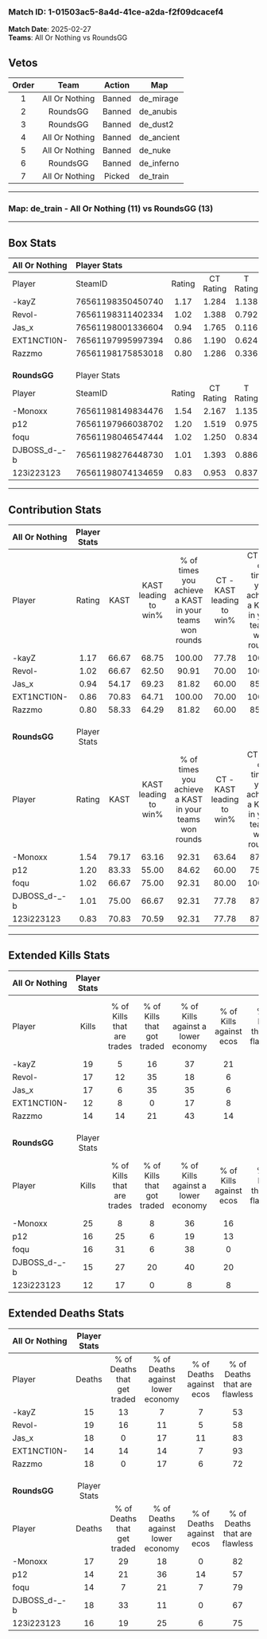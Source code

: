 ### Match ID: 1-01503ac5-8a4d-41ce-a2da-f2f09dcacef4  
**Match Date**: 2025-02-27  
**Teams**: All Or Nothing vs RoundsGG  

## Vetos  

| Order | Team | Action | Map |
| :---: | :--: | :----: | --- |
| 1 | All Or Nothing | Banned | de_mirage |
| 2 | RoundsGG | Banned | de_anubis |
| 3 | RoundsGG | Banned | de_dust2 |
| 4 | All Or Nothing | Banned | de_ancient |
| 5 | All Or Nothing | Banned | de_nuke |
| 6 | RoundsGG | Banned | de_inferno |
| 7 | All Or Nothing | Picked | de_train |

---  

### **Map**: de_train - All Or Nothing (11) vs RoundsGG (13)  
---  

## Box Stats  

| **All Or Nothing** | Player Stats      |        |           |          |       |       |       |         |        |      |     |
| :- | :- | :-: | :-: | :-: | :-: | :-: | :-: | :-: | :-: | :-: | :-: |
| Player             | SteamID           | Rating | CT Rating | T Rating | KAST  |  ADR  | Kills | Assists | Deaths | K/D  | HS% |
| -kayZ              | 76561198350450740 |  1.17  |   1.284   |  1.138   | 66.67 | 80.9  |  19   |    2    |   15   | 1.27 | 52  |
| Revol-             | 76561198311402334 |  1.02  |   1.388   |  0.792   | 66.67 | 85.1  |  17   |    3    |   19   | 0.89 | 82  |
| Jas_x              | 76561198001336604 |  0.94  |   1.765   |  0.116   | 54.17 | 80.8  |  17   |    3    |   18   | 0.94 | 64  |
| EXT1NCTI0N-        | 76561197995997394 |  0.86  |   1.190   |  0.624   | 70.83 | 49.6  |  12   |    1    |   14   | 0.86 | 41  |
| Razzmo             | 76561198175853018 |  0.80  |   1.286   |  0.336   | 58.33 | 61.6  |  14   |    3    |   18   | 0.78 | 78  |
|                    |                   |        |           |          |       |       |       |         |        |      |     |
|                    |                   |        |           |          |       |       |       |         |        |      |     |
|                    |                   |        |           |          |       |       |       |         |        |      |     |
| **RoundsGG**       | Player Stats      |        |           |          |       |       |       |         |        |      |     |
| Player             | SteamID           | Rating | CT Rating | T Rating | KAST  |  ADR  | Kills | Assists | Deaths | K/D  | HS% |
| -Monoxx            | 76561198149834476 |  1.54  |   2.167   |  1.135   | 79.17 | 113.0 |  25   |    4    |   17   | 1.47 | 48  |
| p12                | 76561197966038702 |  1.20  |   1.519   |  0.975   | 83.33 | 76.8  |  16   |    4    |   14   | 1.14 | 68  |
| foqu               | 76561198046547444 |  1.02  |   1.250   |  0.834   | 66.67 | 60.5  |  16   |    3    |   14   | 1.14 | 25  |
| DJBOSS_d-_-b       | 76561198276448730 |  1.01  |   1.393   |  0.886   | 75.00 | 75.1  |  15   |    4    |   18   | 0.83 | 86  |
| 123i223123         | 76561198074134659 |  0.83  |   0.953   |  0.837   | 70.83 | 48.9  |  12   |    4    |   16   | 0.75 | 33  |
---  

## Contribution Stats  

| **All Or Nothing** | Player Stats |       |                      |                                                        |                           |                                                             |                          |                                                            |
| :- | :-: | :-: | :-: | :-: | :-: | :-: | :-: | :-: |
| Player             |    Rating    | KAST  | KAST leading to win% | % of times you achieve a KAST in your teams won rounds | CT - KAST leading to win% | CT - % of times you achieve a KAST in your teams won rounds | T - KAST leading to win% | T - % of times you achieve a KAST in your teams won rounds |
| -kayZ              |     1.17     | 66.67 |        68.75         |                         100.00                         |           77.78           |                           100.00                            |          57.14           |                           100.00                           |
| Revol-             |     1.02     | 66.67 |        62.50         |                         90.91                          |           70.00           |                           100.00                            |          50.00           |                           75.00                            |
| Jas_x              |     0.94     | 54.17 |        69.23         |                         81.82                          |           60.00           |                            85.71                            |          100.00          |                           75.00                            |
| EXT1NCTI0N-        |     0.86     | 70.83 |        64.71         |                         100.00                         |           70.00           |                           100.00                            |          57.14           |                           100.00                           |
| Razzmo             |     0.80     | 58.33 |        64.29         |                         81.82                          |           60.00           |                            85.71                            |          75.00           |                           75.00                            |
|                    |              |       |                      |                                                        |                           |                                                             |                          |                                                            |
|                    |              |       |                      |                                                        |                           |                                                             |                          |                                                            |
|                    |              |       |                      |                                                        |                           |                                                             |                          |                                                            |
| **RoundsGG**       | Player Stats |       |                      |                                                        |                           |                                                             |                          |                                                            |
| Player             |    Rating    | KAST  | KAST leading to win% | % of times you achieve a KAST in your teams won rounds | CT - KAST leading to win% | CT - % of times you achieve a KAST in your teams won rounds | T - KAST leading to win% | T - % of times you achieve a KAST in your teams won rounds |
| -Monoxx            |     1.54     | 79.17 |        63.16         |                         92.31                          |           63.64           |                            87.50                            |          62.50           |                           100.00                           |
| p12                |     1.20     | 83.33 |        55.00         |                         84.62                          |           60.00           |                            75.00                            |          50.00           |                           100.00                           |
| foqu               |     1.02     | 66.67 |        75.00         |                         92.31                          |           80.00           |                           100.00                            |          66.67           |                           80.00                            |
| DJBOSS_d-_-b       |     1.01     | 75.00 |        66.67         |                         92.31                          |           77.78           |                            87.50                            |          55.56           |                           100.00                           |
| 123i223123         |     0.83     | 70.83 |        70.59         |                         92.31                          |           77.78           |                            87.50                            |          62.50           |                           100.00                           |
---  

## Extended Kills Stats  

| **All Or Nothing** | Player Stats |                            |                            |                                    |                         |                              |                                 |                                       |                    |           |
| :- | :-: | :-: | :-: | :-: | :-: | :-: | :-: | :-: | :-: | :-: |
| Player             |    Kills     | % of Kills that are trades | % of Kills that got traded | % of Kills against a lower economy | % of Kills against ecos | % of Kills that are flawless | % of Kills that are close duels | % of Kills that are assisted by flash | Pistol Round Kills | AWP Kills |
| -kayZ              |      19      |             5              |             16             |                 37                 |           21            |              74              |                5                |                   0                   |         0          |     2     |
| Revol-             |      17      |             12             |             35             |                 18                 |            6            |              65              |                6                |                   0                   |         0          |     2     |
| Jas_x              |      17      |             6              |             35             |                 35                 |            6            |              71              |                0                |                   0                   |         0          |     1     |
| EXT1NCTI0N-        |      12      |             8              |             0              |                 17                 |            8            |              92              |                0                |                   0                   |         6          |     1     |
| Razzmo             |      14      |             14             |             21             |                 43                 |           14            |              57              |                0                |                   0                   |         0          |     2     |
|                    |              |                            |                            |                                    |                         |                              |                                 |                                       |                    |           |
|                    |              |                            |                            |                                    |                         |                              |                                 |                                       |                    |           |
|                    |              |                            |                            |                                    |                         |                              |                                 |                                       |                    |           |
| **RoundsGG**       | Player Stats |                            |                            |                                    |                         |                              |                                 |                                       |                    |           |
| Player             |    Kills     | % of Kills that are trades | % of Kills that got traded | % of Kills against a lower economy | % of Kills against ecos | % of Kills that are flawless | % of Kills that are close duels | % of Kills that are assisted by flash | Pistol Round Kills | AWP Kills |
| -Monoxx            |      25      |             8              |             8              |                 36                 |           16            |              84              |                0                |                   4                   |         0          |     3     |
| p12                |      16      |             25             |             6              |                 19                 |           13            |              69              |                6                |                   0                   |         0          |     2     |
| foqu               |      16      |             31             |             6              |                 38                 |            0            |              75              |                0                |                   0                   |         13         |     0     |
| DJBOSS_d-_-b       |      15      |             27             |             20             |                 40                 |           20            |              67              |                7                |                   0                   |         0          |     1     |
| 123i223123         |      12      |             17             |             0              |                 8                  |            8            |              50              |                0                |                  33                   |         0          |     1     |
## Extended Deaths Stats  

| **All Or Nothing** | Player Stats |                             |                                   |                          |                               |                            |                           |               |
| :- | :-: | :-: | :-: | :-: | :-: | :-: | :-: | :-: |
| Player             |    Deaths    | % of Deaths that get traded | % of Deaths against lower economy | % of Deaths against ecos | % of Deaths that are flawless | % of Deaths that are close | % of Deaths while blinded | Deaths to AWP |
| -kayZ              |      15      |             13              |                 7                 |            7             |              53               |             7              |             7             |       3       |
| Revol-             |      19      |             16              |                11                 |            5             |              58               |             0              |             5             |       3       |
| Jas_x              |      18      |              0              |                17                 |            11            |              83               |             6              |             6             |       2       |
| EXT1NCTI0N-        |      14      |             14              |                14                 |            7             |              93               |             0              |             0             |       3       |
| Razzmo             |      18      |              0              |                17                 |            6             |              72               |             0              |            11             |       2       |
|                    |              |                             |                                   |                          |                               |                            |                           |               |
|                    |              |                             |                                   |                          |                               |                            |                           |               |
|                    |              |                             |                                   |                          |                               |                            |                           |               |
| **RoundsGG**       | Player Stats |                             |                                   |                          |                               |                            |                           |               |
| Player             |    Deaths    | % of Deaths that get traded | % of Deaths against lower economy | % of Deaths against ecos | % of Deaths that are flawless | % of Deaths that are close | % of Deaths while blinded | Deaths to AWP |
| -Monoxx            |      17      |             29              |                18                 |            0             |              82               |             6              |             0             |       2       |
| p12                |      14      |             21              |                36                 |            14            |              57               |             0              |             0             |       1       |
| foqu               |      14      |              7              |                21                 |            7             |              79               |             7              |             0             |       0       |
| DJBOSS_d-_-b       |      18      |             33              |                11                 |            0             |              67               |             0              |             0             |       1       |
| 123i223123         |      16      |             19              |                25                 |            6             |              75               |             0              |             0             |       2       |

